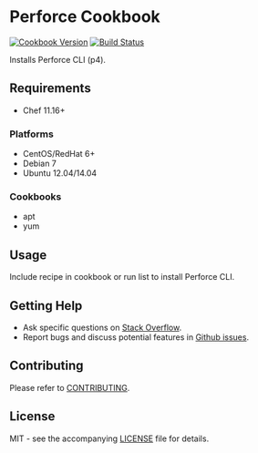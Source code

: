 # Perforce Cookbook

[![Cookbook Version](http://img.shields.io/cookbook/v/perforce.svg?style=flat-square)][supermarket]
[![Build Status](http://img.shields.io/travis/dhoer/chef-perforce.svg?style=flat-square)][travis]

[supermarket]: https://supermarket.chef.io/cookbooks/perforce
[travis]: https://travis-ci.org/dhoer/chef-perforce

Installs Perforce CLI (p4).

## Requirements

- Chef 11.16+

### Platforms

- CentOS/RedHat 6+
- Debian 7
- Ubuntu 12.04/14.04

### Cookbooks

- apt
- yum 

## Usage

Include recipe in cookbook or run list to install Perforce CLI.

## Getting Help

- Ask specific questions on [Stack Overflow](http://stackoverflow.com/questions/tagged/perforce).
- Report bugs and discuss potential features in [Github issues](https://github.com/dhoer/chef-perforce/issues).

## Contributing

Please refer to [CONTRIBUTING](https://github.com/dhoer/chef-perforce/blob/master/CONTRIBUTING.md).

## License

MIT - see the accompanying [LICENSE](https://github.com/dhoer/chef-perforce/blob/master/LICENSE.md) file for details.
